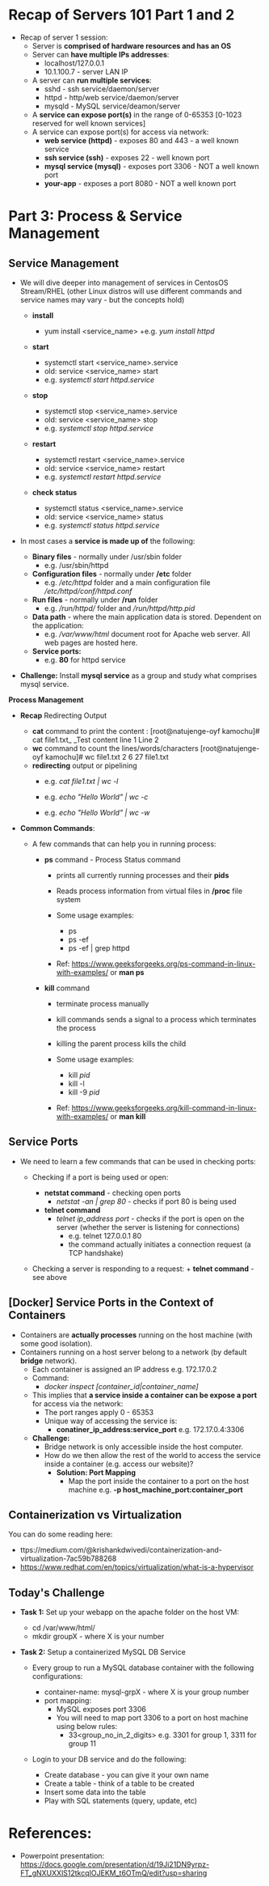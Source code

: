 
# Recap of Servers 101 Part 1 and 2 

+ Recap of server 1 session:
    + Server is **comprised of hardware resources and has an OS**
    + Server can **have multiple IPs addresses**:
        + localhost/127.0.0.1
        + 10.1.100.7 - server LAN IP 
    + A server can **run multiple services**:
        + sshd - ssh service/daemon/server 
        + httpd - http/web service/daemon/server
        + mysqld - MySQL service/deamon/server 
    + A **service can expose port(s)** in the range of 0-65353 [0-1023 reserved for well known services]
    + A service can expose port(s) for access via network: 
        + **web service (httpd)** - exposes 80 and 443 - a well known service 
        + **ssh service (ssh)** - exposes 22 - well known port 
        + **mysql service (mysql)** - exposes port 3306 - NOT a well known port 
        + **your-app** - exposes a port 8080 - NOT a well known port 

# Part 3: Process & Service Management 

## Service Management 
+ We will dive deeper into management of services in CentosOS Stream/RHEL (other Linux distros will use different commands and service names may vary - but the concepts hold)
    + **install** 
        + yum install <service_name>
        +e.g. _yum install httpd_
    + **start**
        + systemctl start <service_name>.service
        + old: service <service_name> start 
        + e.g. _systemctl start httpd.service_

    + **stop** 
        + systemctl stop <service_name>.service
        + old: service <service_name> stop 
        + e.g. _systemctl stop httpd.service_

    + **restart** 
        + systemctl restart <service_name>.service
        + old: service <service_name> restart 
        + e.g. _systemctl restart httpd.service_

    + **check status** 
        + systemctl status <service_name>.service
        + old: service <service_name> status 
        + e.g. _systemctl status httpd.service_

+ In most cases a **service is made up of** the following:
    + **Binary files** - normally under /usr/sbin folder 
        + e.g. /usr/sbin/httpd
    + **Configuration files** - normally under **/etc** folder
        + e.g. _/etc/httpd_ folder and a main configuration file _/etc/httpd/conf/httpd.conf_ 
    + **Run files** - normally under **/run** folder 
        + e.g. _/run/httpd/_ folder and _/run/httpd/http.pid_
    + **Data path** - where the main application data is stored. Dependent on the application:
        + e.g. _/var/www/html_ document root for Apache web server. All web pages are hosted here.
    + **Service ports:**
        + e.g. **80** for httpd service 

+ **Challenge:** Install **mysql service** as a group and study what comprises mysql service. 

**Process Management**
+ **Recap** Redirecting Output 
    + **cat** command to print the content  :
        [root@natujenge-oyf kamochu]# cat file1.txt_
        _Test content line 1
        Line 2
    + **wc** command to count the lines/words/characters 
        [root@natujenge-oyf kamochu]# wc file1.txt 
        2  6 27 file1.txt
    + **redirecting** output or pipelining 
        + e.g. _cat file1.txt | wc -l_

        + e.g. _echo "Hello World" | wc -c_

        + e.g. _echo "Hello World" | wc -w_

+ **Common Commands**:
    + A few commands that can help you in running process: 
        + **ps** command - Process Status command  
            + prints all currently running processes and their **pids**
            + Reads process information from virtual files in **/proc** file system 

            + Some usage examples:
                + ps 
                + ps -ef 
                + ps -ef | grep httpd

            + Ref: https://www.geeksforgeeks.org/ps-command-in-linux-with-examples/ or **man ps** 

        + **kill** command 
            + terminate process manually 
            + kill commands sends a signal to a process which terminates the process 

            + killing the parent process kills the child

            + Some usage examples:
                + kill _pid_
                + kill -l 
                + kill -9 _pid_ 

            + Ref: https://www.geeksforgeeks.org/kill-command-in-linux-with-examples/ or **man kill**


## Service Ports  

+ We need to learn a few commands that can be used in checking ports: 
    + Checking if a port is being used or open:
        + **netstat command**  - checking open ports 
            + _netstat -an | grep 80_ - checks if port 80 is being used  
        + **telnet command**
            + _telnet ip_address port_ - checks if the port is open on the server (whether the server is listening for connections)
                + e.g. telnet 127.0.0.1 80 
                + the command actually initiates a connection request (a TCP handshake)

    + Checking a server is responding to a request:
            + **telnet command** - see above 

    
## [Docker] Service Ports in the Context of Containers 
+ Containers are **actually processes** running on the host machine (with some good isolation). 
+ Containers running on a host server belong to a network (by default **bridge** network). 
    + Each container is assigned an IP address e.g. 172.17.0.2
    + Command:
        + _docker inspect [container_id|container_name]_ 
    + This implies that **a service inside a container can be expose a port** for access via the network:
        + The port ranges apply 0 - 65353 
        + Unique way of accessing the service is:
            + **conatiner_ip_address:service_port** e.g. 172.17.0.4:3306 
    + **Challenge:**
        + Bridge network is only accessible inside the host computer.
        + How do we then allow the rest of the world to access the service inside a container (e.g. access our website)?
            +  **Solution: Port Mapping**
                + Map the port inside the container to a port on the host machine 
                    e.g. **-p host_machine_port:container_port** 


## Containerization vs Virtualization

You can do some reading here:

+ ttps://medium.com/@krishankdwivedi/containerization-and-virtualization-7ac59b788268
+ https://www.redhat.com/en/topics/virtualization/what-is-a-hypervisor

## Today's Challenge

+ **Task 1:** Set up your webapp on the apache folder on the host VM: 
    + cd /var/www/html/
    + mkdir groupX - where X is your number 

+ **Task 2:** Setup a containerized MySQL DB Service 
    + Every group to run a MySQL database container with the following configurations:
        + container-name: mysql-grpX - where X is your group number 
        + port mapping:
            + MySQL exposes port 3306 
            + You will need to map port 3306 to a port on host machine using below rules:
                + 33<group_no_in_2_digits> e.g. 3301 for group 1, 3311 for group 11
    
    + Login to your DB service and do the following:
        + Create database - you can give it your own name 
        + Create a table - think of a table to be created 
        + Insert some data into the table
        + Play with SQL statements (query, update, etc)


# References:

+ Powerpoint presentation: https://docs.google.com/presentation/d/19Ji21DN9yrpz-FT_gNXUXXlS12tkcqIOJEKM_t6OTmQ/edit?usp=sharing
